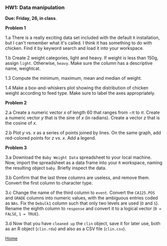 ###  HW1: Data manipulation

**Due: Friday, 26, in class**.

**Problem 1**

1.a There is a really exciting data set included with the default `R` installation, but I can't remember what it's called. I think it has something to do with chicken. Find it by keyword search and load it into your workspace.
  
	
1.b Create 2 weight categories, light and heavy.  If weight is less than 150g, assign `light`.  Otherwise,  `heavy`.  Make sure the
column has a descriptive name, weightcat.

1.3 Compute the minimum, maximum, mean and median of weight.

1.4 Make a box-and-whiskers plot showing the distribution of chicken weight according to feed type. Make sure to label the axes appropriately.


**Problem 2**

2.a Create a numeric vector $x$ of length 60 that ranges from $-\pi$ to $\pi$. Create a numeric vector $y$ that is the
sine of $x$ (in radians). Create a vector $z$ that is the cosine of $x$.

2.b Plot $y$ vs. $x$ as a series of points joined by lines. On the same graph, add red-colored points for $z$ vs.
$x$. Add a legend.


**Problem 3**

3.a Download the `Baby Weight Data` spreadsheet to your local machine. Now, import the spreadsheet as a data frame into your `R`
workspace, naming the resulting object `baby`. Briefly inspect the data.
 
3.b Confirm that the last three columns are useless, and remove them. Convert the first column to character
type. 

3.c Change the name of the third column to `event`. Convert the `CA125.POS` and `GRADE`
columns into numeric values, with the ambiguous entries coded as `NAs`. Fix the `Debulk1` column such
that only two levels are used (`O` and `S`). Rename the eighth column to `response` and convert it to
a logical vector (`0 = FALSE`, `1 = TRUE`).

3.d Now that you have `cleaned up` the `clin` object, save it for later use, both as an R object (`clin.rda`)
and also as a CSV file (`clin.csv`).

[Home](https://github.com/younghhk/STT461)

